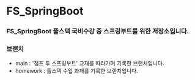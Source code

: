 # FS_SpringBoot

### FS_SpringBoot 풀스택 국비수강 중 스프링부트를 위한 저장소입니다.
### 브랜치
- main : '점프 투 스프링부트' 교재를 따라가며 기록한 브랜치입니다.
- homework : 풀스택 수업 과제를 기록한 브랜치입니다.
